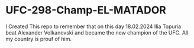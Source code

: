 # UFC-298-Champ-EL-MATADOR
I Created This repo to remember that on this day 18.02.2024 Ilia Topuria beat Alexander Volkanovski and became the new champion of the UFC.
All my country is prouf of him.

